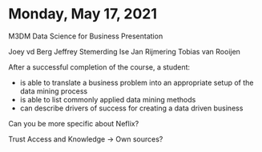 # Monday, May 17, 2021
M3DM Data Science for Business Presentation

Joey vd Berg
Jeffrey Stemerding
Ise Jan Rijmering
Tobias van Rooijen

After a successful completion of the course, a student:

- is able to translate a business problem into an appropriate setup of the data mining process
- is able to list commonly applied data mining methods
- can describe drivers of success for creating a data driven business

Can you be more specific about Neflix?

Trust Access and Knowledge -> Own sources?